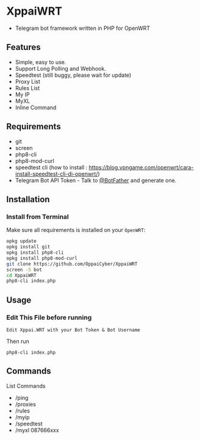 # XppaiWRT
- Telegram bot framework written in PHP for OpenWRT

## Features

* Simple, easy to use.
* Support Long Polling and Webhook.
* Speedtest (still buggy, please wait for update)
* Proxy List
* Rules List
* My IP
* MyXL
* Inline Command

## Requirements
- git
- screen
- php8-cli
- php8-mod-curl
- speedtest cli (how to install : https://blog.vpngame.com/openwrt/cara-install-speedtest-cli-di-openwrt/)
- Telegram Bot API Token - Talk to [@BotFather](https://telegram.me/@BotFather) and generate one.

## Installation
### Install from Terminal

Make sure all requirements is installed on your `OpenWRT`:

```bash
opkg update
opkg install git
opkg install php8-cli
opkg install php8-mod-curl
git clone https://github.com/OppaiCyber/XppaiWRT
screen -S bot
cd XppaiWRT
php8-cli index.php
```


## Usage


### Edit This File before running
```
Edit Xppai.WRT with your Bot Token & Bot Username
```
Then run
```shell
php8-cli index.php
```


## Commands

List Commands
* /ping
* /proxies
* /rules
* /myip
* /speedtest
* /myxl 087666xxx
